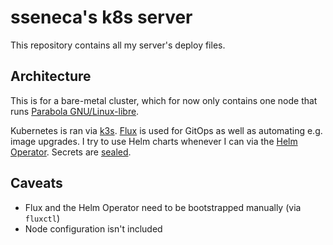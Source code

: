 # sseneca's k8s server

This repository contains all my server's deploy files.

## Architecture

This is for a bare-metal cluster, which for now only contains one node
that runs [Parabola GNU/Linux-libre](https://www.parabola.nu/).

Kubernetes is ran via [k3s](https://k3s.io).
[Flux](https://docs.fluxcd.io/en/1.21.2/) is used for GitOps as well as
automating e.g. image upgrades. I try to use Helm charts whenever I can
via the [Helm
Operator](https://docs.fluxcd.io/projects/helm-operator/en/stable/).
Secrets are [sealed](https://github.com/bitnami-labs/sealed-secrets).

## Caveats

- Flux and the Helm Operator need to be bootstrapped manually (via
  `fluxctl`)
- Node configuration isn't included
